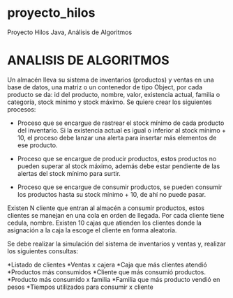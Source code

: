 # proyecto_hilos
Proyecto Hilos Java, Análisis de Algoritmos

# ANALISIS DE ALGORITMOS

Un almacén lleva su sistema de inventarios (productos) y ventas en una base de datos, una matriz o un contenedor de tipo Object, por cada producto se da: id del producto, nombre, valor, existencia actual, familia o categoría, stock mínimo y stock máximo. Se quiere crear los siguientes procesos:

* Proceso que se encargue de rastrear el stock mínimo de cada producto del inventario. Si la existencia actual es igual o inferior al stock mínimo + 10, el proceso debe lanzar una alerta para insertar más elementos de ese producto.

* Proceso que se encargue de producir productos, estos productos no pueden superar al stock máximo, además debe estar pendiente de las
alertas del stock mínimo para surtir.

* Proceso que se encargue de consumir productos, se pueden consumir los productos hasta su stock mínimo + 10, de ahí no puede pasar.

Existen N cliente que entran al almacén a consumir productos, estos clientes se manejan en una cola en orden de llegada. Por cada cliente tiene cedula, nombre. Existen 10 cajas que atienden los clientes donde la asignación a la caja la escoge el cliente en forma aleatoria.

Se debe realizar la simulación del sistema de inventarios y ventas y, realizar los siguientes consultas:

*Listado de clientes
*Ventas x cajera
*Caja que más clientes atendió
*Productos más consumidos
*Cliente que más consumió productos.
*Producto más consumido x familia
*Familia que más producto vendió en pesos
*Tiempos utilizados para consumir x cliente

